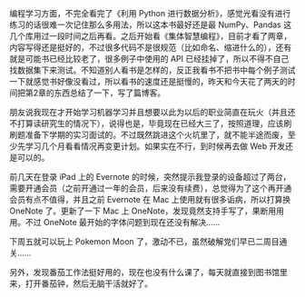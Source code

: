   

编程学习方面，不完全看完了《利用 Python 进行数据分析》，感觉光看没有进行练习的话很难一次记住那么多用法，所以这本书最好还是最 NumPy、Pandas 这几个库用过一段时间之后再看。之后开始看《集体智慧编程》，目前才看了两章，内容写得还是挺好的，不过很多代码不是很规范（比如命名、缩进什么的），还有就是可能书已经比较老了，很多例子中使用的 API 已经挂掉了，所以不得不自己找数据集下来测试。不知道别人看书是怎样的，反正我看书不把书中每个例子测试一下就感觉书好像没看过，所以看书的速度还是挺慢的，昨天和今天花了两天的时间把第2章的东西总结了一下，写了篇博客。

朋友说我现在才开始学习机器学习并且想要以此为以后的职业简直在玩火（并且还不打算读研究生的情况下），说得也是，毕竟现在已经大三了，按照道理，应该刷刷题准备下学期的实习面试的。不过既然跳进这个火坑里了，就不能半途而废，至少先学习几个月看看情况再变更计划。如果实在不行，到时候再去做 Web 开发还是可以的。

前几天在登录 iPad 上的 Evernote 的时候，突然提示我登录的设备超过了两台，需要开通会员（之前开通过一年的会员，后来没有续费），总觉得为了这个再开通会员有点不值得，并且之前 Evernote 在 Mac 上使用就有很多诟病，所以打算换 OneNote 了。更新了一下 Mac 上 OneNote，发现竟然支持手写了，果断用用用。不过 OneNote 最开始的字体问题到现在还没有解决……

下周五就可以玩上 Pokemon Moon 了，激动不已，虽然破解党们早已二周目通关……

另外，发现番茄工作法挺好用的，现在也没有什么课了，每天就直接到图书馆里来，打开番茄钟，然后无脑干活就好了。
